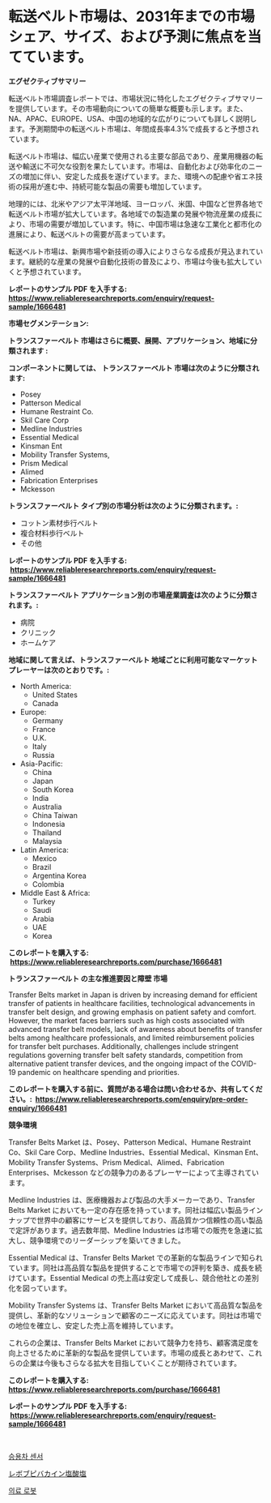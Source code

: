 <p><h1>転送ベルト市場は、2031年までの市場シェア、サイズ、および予測に焦点を当てています。</h1></p><p><strong>エグゼクティブサマリー</strong></p>
<p><p>転送ベルト市場調査レポートでは、市場状況に特化したエグゼクティブサマリーを提供しています。その市場動向についての簡単な概要も示します。また、NA、APAC、EUROPE、USA、中国の地域的な広がりについても詳しく説明します。予測期間中の転送ベルト市場は、年間成長率4.3%で成長すると予想されています。</p><p>転送ベルト市場は、幅広い産業で使用される主要な部品であり、産業用機器の転送や輸送に不可欠な役割を果たしています。市場は、自動化および効率化のニーズの増加に伴い、安定した成長を遂げています。また、環境への配慮や省エネ技術の採用が進む中、持続可能な製品の需要も増加しています。</p><p>地理的には、北米やアジア太平洋地域、ヨーロッパ、米国、中国など世界各地で転送ベルト市場が拡大しています。各地域での製造業の発展や物流産業の成長により、市場の需要が増加しています。特に、中国市場は急速な工業化と都市化の進展により、転送ベルトの需要が高まっています。</p><p>転送ベルト市場は、新興市場や新技術の導入によりさらなる成長が見込まれています。継続的な産業の発展や自動化技術の普及により、市場は今後も拡大していくと予想されています。</p></p>
<p><strong>レポートのサンプル PDF を入手する: <a href="https://www.reliableresearchreports.com/enquiry/request-sample/1666481">https://www.reliableresearchreports.com/enquiry/request-sample/1666481</a></strong></p>
<p><strong>市場セグメンテーション:</strong></p>
<p><strong> トランスファーベルト 市場はさらに概要、展開、アプリケーション、地域に分類されます :</strong></p>
<p><strong>コンポーネントに関しては、 トランスファーベルト 市場は次のように分類されます: &nbsp;</strong></p>
<p><ul><li>Posey</li><li>Patterson Medical</li><li>Humane Restraint Co.</li><li>Skil Care Corp</li><li>Medline Industries</li><li>Essential Medical</li><li>Kinsman Ent</li><li>Mobility Transfer Systems,</li><li>Prism Medical</li><li>Alimed</li><li>Fabrication Enterprises</li><li>Mckesson</li></ul></p>
<p><strong> トランスファーベルト タイプ別の市場分析は次のように分類されます。:</strong></p>
<p><ul><li>コットン素材歩行ベルト</li><li>複合材料歩行ベルト</li><li>その他</li></ul></p>
<p><strong>レポートのサンプル PDF を入手する: &nbsp;<a href="https://www.reliableresearchreports.com/enquiry/request-sample/1666481">https://www.reliableresearchreports.com/enquiry/request-sample/1666481</a></strong></p>
<p><strong> トランスファーベルト アプリケーション別の市場産業調査は次のように分類されます。:</strong></p>
<p><ul><li>病院</li><li>クリニック</li><li>ホームケア</li></ul></p>
<p><strong>地域に関して言えば、トランスファーベルト 地域ごとに利用可能なマーケットプレーヤーは次のとおりです。:</strong></p>
<p><ul>
    <li>
        North America:
        <ul>
            <li>United States</li>
            <li>Canada</li>
        </ul>
    </li>
    <li>
        Europe:
        <ul>
            <li>Germany</li>
            <li>France</li>
            <li>U.K.</li>
            <li>Italy</li>
            <li>Russia</li>
        </ul>
    </li>
    <li>
        Asia-Pacific:
        <ul>
            <li>China</li>
            <li>Japan</li>
            <li>South Korea</li>
            <li>India</li>
            <li>Australia</li>
            <li>China Taiwan</li>
            <li>Indonesia</li>
            <li>Thailand</li>
            <li>Malaysia</li>
        </ul>
    </li>
    <li>
        Latin America:
        <ul>
            <li>Mexico</li>
            <li>Brazil</li>
            <li>Argentina Korea</li>
            <li>Colombia</li>
        </ul>
    </li>
    <li>
        Middle East & Africa:
        <ul>
            <li>Turkey</li>
            <li>Saudi</li>
            <li>Arabia</li>
            <li>UAE</li>
            <li>Korea</li>
        </ul>
    </li>
    </ul></p>
<p><strong>このレポートを購入する: &nbsp;<a href="https://www.reliableresearchreports.com/purchase/1666481">https://www.reliableresearchreports.com/purchase/1666481</a></strong></p>
<p><strong>トランスファーベルト の主な推進要因と障壁 市場</strong></p>
<p><p>Transfer Belts market in Japan is driven by increasing demand for efficient transfer of patients in healthcare facilities, technological advancements in transfer belt design, and growing emphasis on patient safety and comfort. However, the market faces barriers such as high costs associated with advanced transfer belt models, lack of awareness about benefits of transfer belts among healthcare professionals, and limited reimbursement policies for transfer belt purchases. Additionally, challenges include stringent regulations governing transfer belt safety standards, competition from alternative patient transfer devices, and the ongoing impact of the COVID-19 pandemic on healthcare spending and priorities.</p></p>
<p><strong>このレポートを購入する前に、質問がある場合は問い合わせるか、共有してください。:&nbsp; <a href="https://www.reliableresearchreports.com/enquiry/pre-order-enquiry/1666481">https://www.reliableresearchreports.com/enquiry/pre-order-enquiry/1666481</a></strong></p>
<p><strong>競争環境</strong></p>
<p><p>Transfer Belts Market は、Posey、Patterson Medical、Humane Restraint Co、Skil Care Corp、Medline Industries、Essential Medical、Kinsman Ent、Mobility Transfer Systems、Prism Medical、Alimed、Fabrication Enterprises、Mckesson などの競争力のあるプレーヤーによって主導されています。</p><p>Medline Industries は、医療機器および製品の大手メーカーであり、Transfer Belts Market においても一定の存在感を持っています。同社は幅広い製品ラインナップで世界中の顧客にサービスを提供しており、高品質かつ信頼性の高い製品で定評があります。過去数年間、Medline Industries は市場での販売を急速に拡大し、競争環境でのリーダーシップを築いてきました。</p><p>Essential Medical は、Transfer Belts Market での革新的な製品ラインで知られています。同社は高品質な製品を提供することで市場での評判を築き、成長を続けています。Essential Medical の売上高は安定して成長し、競合他社との差別化を図っています。</p><p>Mobility Transfer Systems は、Transfer Belts Market において高品質な製品を提供し、革新的なソリューションで顧客のニーズに応えています。同社は市場での地位を確立し、安定した売上高を維持しています。</p><p>これらの企業は、Transfer Belts Market において競争力を持ち、顧客満足度を向上させるために革新的な製品を提供しています。市場の成長とあわせて、これらの企業は今後もさらなる拡大を目指していくことが期待されています。</p></p>
<p><strong>このレポートを購入する: &nbsp; <a href="https://www.reliableresearchreports.com/purchase/1666481">https://www.reliableresearchreports.com/purchase/1666481</a></strong></p>
<p><strong>レポートのサンプル PDF を入手する: &nbsp;<a href="https://www.reliableresearchreports.com/enquiry/request-sample/1666481">https://www.reliableresearchreports.com/enquiry/request-sample/1666481</a></strong><strong></strong></p>
<p>&nbsp;</p>
<p><p><a href="https://medium.com/@sillysally687568/%EC%8A%B9%EC%9A%A9%EC%B0%A8-%EC%84%BC%EC%84%9C-%EC%8B%9C%EC%9E%A5-%EC%A0%90%EC%9C%A0%EC%9C%A8-%EC%A7%84%ED%99%94-%EB%B0%8F-%EC%8B%9C%EC%9E%A5-%EC%84%B1%EC%9E%A5-%EB%8F%99%ED%96%A5-2024%EB%85%84-2031%EB%85%84-580feecb86c5">승용차 센서</a></p><p><a href="https://medium.com/@shawnsmihv6/levobupivacaine-hydrochloride-market-size-cagr-trends-2024-2030%E3%83%AC%E3%83%9C%E3%83%96%E3%83%94%E3%83%90%E3%82%AB%E3%82%A4%E3%83%B3%E5%A1%A9%E9%85%B8%E5%A1%A9%E5%B8%82%E5%A0%B4%E8%A6%8F%E6%A8%A1-cagr-%E3%83%88%E3%83%AC%E3%83%B3%E3%83%892024-2030-b7ef960fe3df">レボブピバカイン塩酸塩</a></p><p><a href="https://medium.com/@cordiehyatt1/%EC%9D%98%EB%A3%8C-%EB%A1%9C%EB%B4%87-%EC%8B%9C%EC%9E%A5-%EC%A0%90%EC%9C%A0%EC%9C%A8-%EC%A7%84%ED%99%94-%EB%B0%8F-%EC%8B%9C%EC%9E%A5-%EC%84%B1%EC%9E%A5-%ED%8A%B8%EB%A0%8C%EB%93%9C-2024-2031-51b6827e486a">의료 로봇</a></p></p>